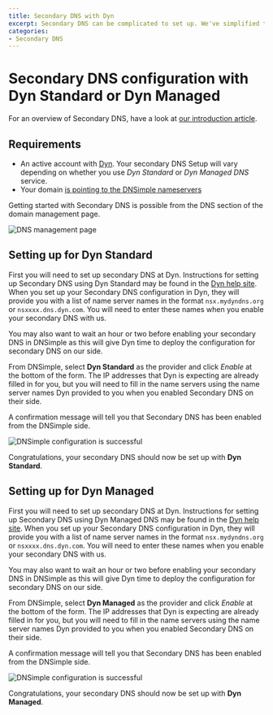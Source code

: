 ```yaml
---
title: Secondary DNS with Dyn
excerpt: Secondary DNS can be complicated to set up. We've simplified things with provider specific settings for Dyn.
categories:
- Secondary DNS
---
```


# Secondary DNS configuration with Dyn Standard or Dyn Managed

For an overview of Secondary DNS, have a look at [our introduction article](/articles/secondary-dns).

## Requirements

* An active account with [Dyn](http://dyn.com/). Your secondary DNS Setup will vary depending on whether you use _Dyn Standard_ or _Dyn Managed DNS_ service.
* Your domain [is pointing to the DNSimple nameservers](/articles/pointing-domain-to-dnsimple)

Getting started with Secondary DNS is possible from the DNS section of the domain management page.

![DNS management page](/files/setup-secondary-dns.png)

## Setting up for Dyn Standard

First you will need to set up secondary DNS at Dyn. Instructions for setting up Secondary DNS using Dyn Standard may be found in the [Dyn help site](https://help.dyn.com/standard-dns/dyn-secondary-dns-information/). When you set up your Secondary DNS configuration in Dyn, they will provide you with a list of name server names in the format `nsx.mydyndns.org` or `nsxxxx.dns.dyn.com`. You will need to enter these names when you enable your secondary DNS with us.

You may also want to wait an hour or two before enabling your secondary DNS in DNSimple as this will give Dyn time to deploy the configuration for secondary DNS on our side.

From DNSimple, select **Dyn Standard** as the provider and click *Enable* at the bottom of the form. The IP addresses that Dyn is expecting are already filled in for you, but you will need to fill in the name servers using the name server names Dyn provided to you when you enabled Secondary DNS on their side.

A confirmation message will tell you that Secondary DNS has been enabled from the DNSimple side.

![DNSimple configuration is successful](/files/secondary-dns-confirmation-message.png)

Congratulations, your secondary DNS should now be set up with **Dyn Standard**.

## Setting up for Dyn Managed

First you will need to set up secondary DNS at Dyn. Instructions for setting up Secondary DNS using Dyn Managed DNS may be found in the [Dyn help site](https://help.dyn.com/creating-a-secondary-zone/). When you set up your Secondary DNS configuration in Dyn, they will provide you with a list of name server names in the format `nsx.mydyndns.org` or `nsxxxx.dns.dyn.com`. You will need to enter these names when you enable your secondary DNS with us.

You may also want to wait an hour or two before enabling your secondary DNS in DNSimple as this will give Dyn time to deploy the configuration for secondary DNS on our side.

From DNSimple, select **Dyn Managed** as the provider and click *Enable* at the bottom of the form. The IP addresses that Dyn is expecting are already filled in for you, but you will need to fill in the name servers using the name server names Dyn provided to you when you enabled Secondary DNS on their side.

A confirmation message will tell you that Secondary DNS has been enabled from the DNSimple side.

![DNSimple configuration is successful](/files/secondary-dns-confirmation-message.png)

Congratulations, your secondary DNS should now be set up with **Dyn Managed**.
